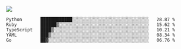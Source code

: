 ![](https://github-profile-summary-cards.vercel.app/api/cards/profile-details?username=igtm&theme=dracula)
<!--START_SECTION:waka-->
```text
Python       ████████████░░░░░░░░░░░░░░░░░░░░░░░░░░░░░   28.87 % 
Ruby         ██████▒░░░░░░░░░░░░░░░░░░░░░░░░░░░░░░░░░░   15.62 % 
TypeScript   ████▒░░░░░░░░░░░░░░░░░░░░░░░░░░░░░░░░░░░░   10.21 % 
YAML         ███▒░░░░░░░░░░░░░░░░░░░░░░░░░░░░░░░░░░░░░   08.34 % 
Go           ██▓░░░░░░░░░░░░░░░░░░░░░░░░░░░░░░░░░░░░░░   06.76 % 
```
<!--END_SECTION:waka-->
